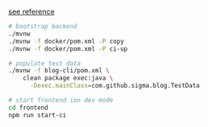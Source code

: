 
[see reference](https://irinarozhnovskaya.github.io/blog/#rest-api-testing-guide)

```bash
# bootstrap backend
./mvnw
./mvnw -f docker/pom.xml -P copy
./mvnw -f docker/pom.xml -P ci-up

# populate test data
./mvnw -f blog-cli/pom.xml \
    clean package exec:java \
      -Dexec.mainClass=com.github.sigma.blog.TestData

# start frontend ion dev mode
cd frontend
npm run start-ci
```
